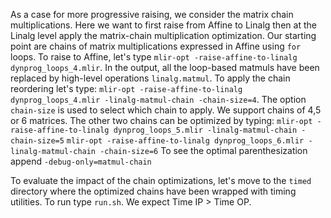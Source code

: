 
As a case for more progressive raising, we consider the matrix chain
multiplications. Here we want to first raise from Affine to Linalg then at the
Linalg level apply the matrix-chain multiplication optimization.  Our starting
point are chains of matrix multiplications expressed in Affine using ```for```
loops. To raise to Affine, let's type ```mlir-opt -raise-affine-to-linalg
dynprog_loops_4.mlir```. In the output, all the loop-based matmuls have been
replaced by high-level operations ```linalg.matmul```. To apply the chain
reordering let's type: ```mlir-opt -raise-affine-to-linalg dynprog_loops_4.mlir
-linalg-matmul-chain -chain-size=4```. The option ```chain-size``` is used to
select which chain to apply. We support chains of 4,5 or 6 matrices. The other
two chains can be optimized by typing: ```mlir-opt -raise-affine-to-linalg
dynprog_loops_5.mlir -linalg-matmul-chain -chain-size=5``` ```mlir-opt
-raise-affine-to-linalg dynprog_loops_6.mlir -linalg-matmul-chain
-chain-size=6``` To see the optimal parenthesization append
```-debug-only=matmul-chain```

To evaluate the impact of the chain optimizations, let's move to the
```timed``` directory where the optimized chains have been wrapped with timing
utilities. To run type ```run.sh```. We expect Time IP > Time OP.
